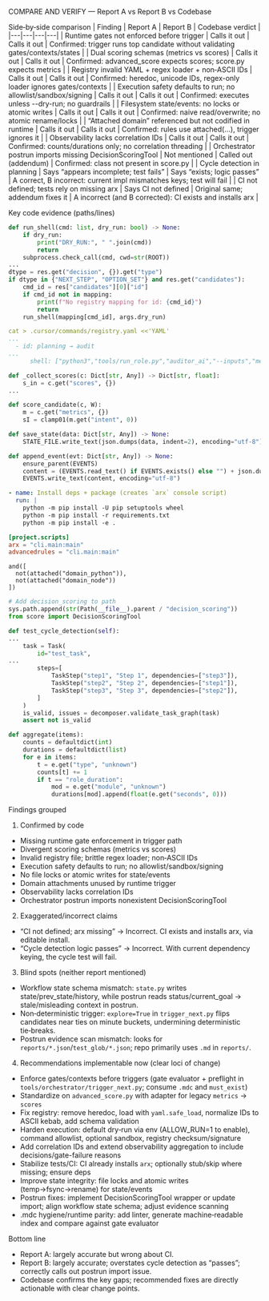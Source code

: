 COMPARE AND VERIFY — Report A vs Report B vs Codebase

Side‑by‑side comparison
| Finding | Report A | Report B | Codebase verdict |
|---|---|---|---|
| Runtime gates not enforced before trigger | Calls it out | Calls it out | Confirmed: trigger runs top candidate without validating gates/contexts/states |
| Dual scoring schemas (metrics vs scores) | Calls it out | Calls it out | Confirmed: advanced_score expects scores; score.py expects metrics |
| Registry invalid YAML + regex loader + non‑ASCII IDs | Calls it out | Calls it out | Confirmed: heredoc, unicode IDs, regex-only loader ignores gates/contexts |
| Execution safety defaults to run; no allowlist/sandbox/signing | Calls it out | Calls it out | Confirmed: executes unless --dry-run; no guardrails |
| Filesystem state/events: no locks or atomic writes | Calls it out | Calls it out | Confirmed: naive read/overwrite; no atomic rename/locks |
| “Attached domain” referenced but not codified in runtime | Calls it out | Calls it out | Confirmed: rules use attached(...), trigger ignores it |
| Observability lacks correlation IDs | Calls it out | Calls it out | Confirmed: counts/durations only; no correlation threading |
| Orchestrator postrun imports missing DecisionScoringTool | Not mentioned | Called out (addendum) | Confirmed: class not present in score.py |
| Cycle detection in planning | Says “appears incomplete; test fails” | Says “exists; logic passes” | A correct, B incorrect: current impl mismatches keys; test will fail |
| CI not defined; tests rely on missing arx | Says CI not defined | Original same; addendum fixes it | A incorrect (and B corrected): CI exists and installs arx |

Key code evidence (paths/lines)
```34:76:/workspace/tools/orchestrator/trigger_next.py
def run_shell(cmd: list, dry_run: bool) -> None:
    if dry_run:
        print("DRY_RUN:", " ".join(cmd))
        return
    subprocess.check_call(cmd, cwd=str(ROOT))
...
dtype = res.get("decision", {}).get("type")
if dtype in {"NEXT_STEP", "OPTION_SET"} and res.get("candidates"):
    cmd_id = res["candidates"][0]["id"]
    if cmd_id not in mapping:
        print(f"No registry mapping for id: {cmd_id}")
        return
    run_shell(mapping[cmd_id], args.dry_run)
```

```1:152:/workspace/.cursor/commands/registry.yaml
cat > .cursor/commands/registry.yaml <<'YAML'
...
  - id: planning → audit
...
      shell: ["python3","tools/run_role.py","auditor_ai","--inputs","memory-bank/plan/Action_Plan.md"]
```

```32:40:/workspace/tools/decision_scoring/advanced_score.py
def _collect_scores(c: Dict[str, Any]) -> Dict[str, float]:
    s_in = c.get("scores", {})
...
```

```33:40:/workspace/tools/decision_scoring/score.py
def score_candidate(c, W):
    m = c.get("metrics", {})
    sI = clamp01(m.get("intent", 0))
```

```24:26:/workspace/tools/orchestrator/state.py
def save_state(data: Dict[str, Any]) -> None:
    STATE_FILE.write_text(json.dumps(data, indent=2), encoding="utf-8")
```

```14:18:/workspace/tools/runner/io_utils.py
def append_event(evt: Dict[str, Any]) -> None:
    ensure_parent(EVENTS)
    content = (EVENTS.read_text() if EVENTS.exists() else "") + json.dumps(evt) + "\n"
    EVENTS.write_text(content, encoding="utf-8")
```

```14:18:/workspace/.github/workflows/rag-check.yml
- name: Install deps + package (creates `arx` console script)
  run: |
    python -m pip install -U pip setuptools wheel
    python -m pip install -r requirements.txt
    python -m pip install -e .
```

```122:124:/workspace/pyproject.toml
[project.scripts]
arx = "cli.main:main"
advancedrules = "cli.main:main"
```

```31:33:/workspace/.cursor/rules/orchestrator/scenario_router.mdc
and([
  not(attached("domain_python")),
  not(attached("domain_node"))
])
```

```21:24:/workspace/tools/orchestrator_postrun.py
# Add decision_scoring to path
sys.path.append(str(Path(__file__).parent / "decision_scoring"))
from score import DecisionScoringTool
```

```77:98:/workspace/tests/test_planning_pipeline.py
def test_cycle_detection(self):
...
    task = Task(
        id="test_task",
...
        steps=[
            TaskStep("step1", "Step 1", dependencies=["step3"]),
            TaskStep("step2", "Step 2", dependencies=["step1"]),
            TaskStep("step3", "Step 3", dependencies=["step2"]),
        ]
    )
    is_valid, issues = decomposer.validate_task_graph(task)
    assert not is_valid
```

```25:41:/workspace/tools/observability/aggregate.py
def aggregate(items):
    counts = defaultdict(int)
    durations = defaultdict(list)
    for e in items:
        t = e.get("type", "unknown")
        counts[t] += 1
        if t == "role_duration":
            mod = e.get("module", "unknown")
            durations[mod].append(float(e.get("seconds", 0)))
```

Findings grouped

1) Confirmed by code
- Missing runtime gate enforcement in trigger path
- Divergent scoring schemas (metrics vs scores)
- Invalid registry file; brittle regex loader; non‑ASCII IDs
- Execution safety defaults to run; no allowlist/sandbox/signing
- No file locks or atomic writes for state/events
- Domain attachments unused by runtime trigger
- Observability lacks correlation IDs
- Orchestrator postrun imports nonexistent DecisionScoringTool

2) Exaggerated/incorrect claims
- “CI not defined; arx missing” → Incorrect. CI exists and installs arx, via editable install.
- “Cycle detection logic passes” → Incorrect. With current dependency keying, the cycle test will fail.

3) Blind spots (neither report mentioned)
- Workflow state schema mismatch: `state.py` writes state/prev_state/history, while postrun reads status/current_goal → stale/misleading context in postrun.
- Non‑deterministic trigger: `explore=True` in `trigger_next.py` flips candidates near ties on minute buckets, undermining deterministic tie‑breaks.
- Postrun evidence scan mismatch: looks for `reports/*.json`/`test_glob/*.json`; repo primarily uses `.md` in `reports/`.

4) Recommendations implementable now (clear loci of change)
- Enforce gates/contexts before triggers (gate evaluator + preflight in `tools/orchestrator/trigger_next.py`; consume `.mdc` and `must_exist`)
- Standardize on `advanced_score.py` with adapter for legacy `metrics` → `scores`
- Fix registry: remove heredoc, load with `yaml.safe_load`, normalize IDs to ASCII kebab, add schema validation
- Harden execution: default dry‑run via env (ALLOW_RUN=1 to enable), command allowlist, optional sandbox, registry checksum/signature
- Add correlation IDs and extend observability aggregation to include decisions/gate-failure reasons
- Stabilize tests/CI: CI already installs `arx`; optionally stub/skip where missing; ensure deps
- Improve state integrity: file locks and atomic writes (temp→fsync→rename) for state/events
- Postrun fixes: implement DecisionScoringTool wrapper or update import; align workflow state schema; adjust evidence scanning
- .mdc hygiene/runtime parity: add linter, generate machine‑readable index and compare against gate evaluator

Bottom line
- Report A: largely accurate but wrong about CI.
- Report B: largely accurate; overstates cycle detection as “passes”; correctly calls out postrun import issue.
- Codebase confirms the key gaps; recommended fixes are directly actionable with clear change points.